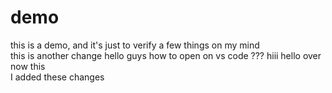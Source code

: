 # demo
this is a demo,
and it's just to verify a few things on my mind<br>
this is another change
hello guys
how to open on vs code 
???
hiii hello over now this
<br>
I added these changes
